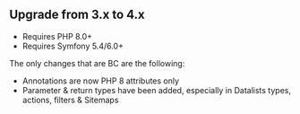 Upgrade from 3.x to 4.x
-----------------------

* Requires PHP 8.0+
* Requires Symfony 5.4/6.0+

The only changes that are BC are the following:

* Annotations are now PHP 8 attributes only
* Parameter & return types have been added, especially in Datalists types, actions, filters & Sitemaps
